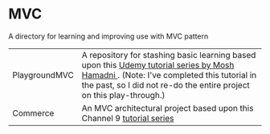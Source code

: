 # MVC
A directory for learning and improving use with MVC pattern

<table>
    <tr>
        <td>PlaygroundMVC</td>
        <td>A repository for stashing basic learning based upon this <a href="https://www.udemy.com/the-complete-aspnet-mvc-5-course/learn/v4/overview"> Udemy tutorial series by Mosh Hamadni </a>. (Note: I've completed this tutorial in the past, so I did not re-do the entire project on this play-through.)</td>
    </tr>    
    <tr>
        <td>Commerce</td>
        <td>An MVC architectural project based upon this Channel 9 <a href="https://docs.microsoft.com/en-us/aspnet/mvc/videos/mvc-1/aspnet-mvc-storefront/aspnet-mvc-storefront-part-2-the-repository-pattern">tutorial series </a> </td>
    </tr>    
    
<table>
